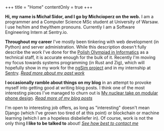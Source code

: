 +++
title = "Home"
contentOnly = true
+++

**Hi, my name is Michał Sidor, and I go by Michcioperz on the web.**
I am a programmer and a Computer Science MSc student at
University of Warsaw. I use he/him and they/them pronouns.
Currently I am a Software Engineering Intern at Sentry.io.

**Throughout my career** I've mostly been tinkering with web
development (in Python) and server administration. While this
description doesn't fully describe the work I've done for the
[Polish Olympiad in Informatics](https://oi.edu.pl) as a
technical staff, it is accurate enough for the bulk of it.
Recently I'm moving my focus towards systems programming (in Rust
and Zig), which will hopefully show in my work for the [ngSim
project](https://mimuw.edu.pl/~iwanicki/projects/ngSim/) and in
my internship at [Sentry](https://sentry.io). _[Read
more about my past work](./life-changelog)_

**I occasionally ramble about things on my blog** in an attempt to
provoke myself into getting good at writing blog posts. I think
one of the most interesting pieces I've managed to churn out is
[My nuclear take on modular phone design](./post/modular-phones).
_[Read more of my blog posts](./post)_

I'm open to interesting job offers, as long as "interesting"
doesn't mean Django (which I've grown too tired of at this point)
or blockchain or machine learning (which I am a hopeless disbeliefer in). Of
course, work is not the only thing **I like to be talked to** about! _[See how
best to contact me](./contact)_
